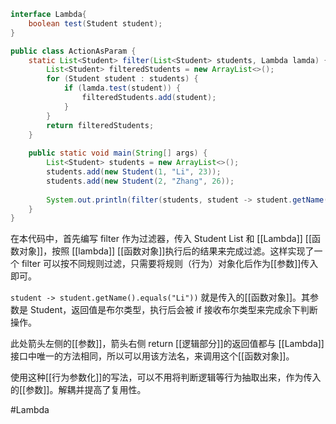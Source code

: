 ```java
interface Lambda{
	boolean test(Student student);
}
```

```java
public class ActionAsParam {  
    static List<Student> filter(List<Student> students, Lambda lamda) {  
        List<Student> filteredStudents = new ArrayList<>();  
        for (Student student : students) {  
            if (lamda.test(student)) {  
                filteredStudents.add(student);  
            }  
        }  
        return filteredStudents;  
    }  
  
    public static void main(String[] args) {  
        List<Student> students = new ArrayList<>();  
        students.add(new Student(1, "Li", 23));  
        students.add(new Student(2, "Zhang", 26));  
  
        System.out.println(filter(students, student -> student.getName().equals("Li")));  
    }  
}
```

在本代码中，首先编写 filter 作为过滤器，传入 Student List 和 [[Lambda]] [[函数对象]]，按照 [[lambda]] [[函数对象]]执行后的结果来完成过滤。这样实现了一个 filter 可以按不同规则过滤，只需要将规则（行为）对象化后作为[[参数]]传入即可。

`student -> student.getName().equals("Li"))` 就是传入的[[函数对象]]。其参数是 Student，返回值是布尔类型，执行后会被 if 接收布尔类型来完成余下判断操作。

此处箭头左侧的[[参数]]，箭头右侧 return [[逻辑部分]]的返回值都与 [[Lambda]] 接口中唯一的方法相同，所以可以用该方法名，来调用这个[[函数对象]]。

使用这种[[行为参数化]]的写法，可以不用将判断逻辑等行为抽取出来，作为传入的[[参数]]。解耦并提高了复用性。

#Lambda 